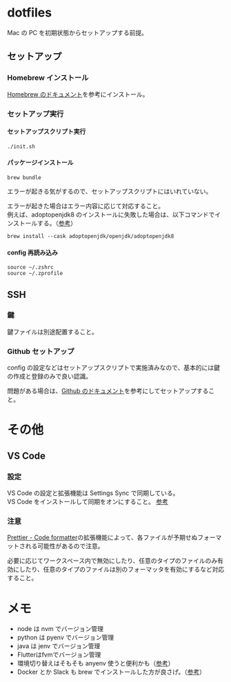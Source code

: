 # dotfiles

Mac の PC を初期状態からセットアップする前提。

## セットアップ

### Homebrew インストール

[Homebrew のドキュメント](https://docs.brew.sh/FAQ)を参考にインストール。

### セットアップ実行

#### セットアップスクリプト実行

```
./init.sh
```

#### パッケージインストール

```
brew bundle
```

エラーが起きる気がするので、セットアップスクリプトにはいれていない。

エラーが起きた場合はエラー内容に応じて対応すること。  
例えば、adoptopenjdk8 のインストールに失敗した場合は、以下コマンドでインストールする。（[参考](https://qiita.com/gishi_yama/items/9cdb3d95ee7f25b8018f)）

```
brew install --cask adoptopenjdk/openjdk/adoptopenjdk8
```

#### config 再読み込み

```
source ~/.zshrc
source ~/.zprofile
```

## SSH

### 鍵

鍵ファイルは別途配置すること。

### Github セットアップ

config の設定などはセットアップスクリプトで実施済みなので、基本的には鍵の作成と登録のみで良い認識。

問題がある場合は、[Github のドキュメント](https://docs.github.com/ja/authentication/connecting-to-github-with-ssh/generating-a-new-ssh-key-and-adding-it-to-the-ssh-agent?platform=mac)を参考にしてセットアップすること。

# その他

## VS Code

### 設定

VS Code の設定と拡張機能は Settings Sync で同期している。  
VS Code をインストールして同期をオンにすること。
[参考](https://code.visualstudio.com/docs/editor/settings-sync)

### 注意

[Prettier - Code formatter](https://marketplace.visualstudio.com/items?itemName=SimonSiefke.prettier-vscode)の拡張機能によって、各ファイルが予期せぬフォーマットされる可能性があるので注意。

必要に応じてワークスペース内で無効にしたり、任意のタイプのファイルのみ有効にしたり、任意のタイプのファイルは別のフォーマッタを有効にするなど対応すること。

# メモ

- node は nvm でバージョン管理
- python は pyenv でバージョン管理
- java は jenv でバージョン管理
- Flutterはfvmでバージョン管理
- 環境切り替えはそもそも anyenv 使うと便利かも（[参考](https://zenn.dev/ryuu/articles/use-anyversions)）
- Docker とか Slack も brew でインストールした方が良さげ。（[参考](https://engineers.weddingpark.co.jp/homebrew-bundle/)）

